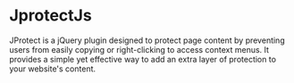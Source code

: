 # JprotectJs
JProtect is a jQuery plugin designed to protect page content by preventing users from easily copying or right-clicking to access context menus. It provides a simple yet effective way to add an extra layer of protection to your website's content.

